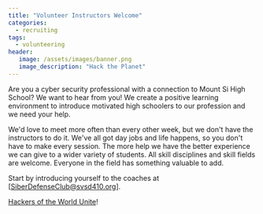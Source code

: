 ```yaml
---
title: "Volunteer Instructors Welcome"
categories:
  - recruiting
tags:
  - volunteering
header:
   image: /assets/images/banner.png
   image_description: "Hack the Planet"
---
```

Are you a cyber security professional with a connection to Mount Si High School? We want to hear from you! We create a positive learning environment to introduce motivated high schoolers to our profession and we need your help. 

We'd love to meet more often than every other week, but we don't have the instructors to do it. We've all got day jobs and life happens, so you don't have to make every session. The more help we have the better experience we can give to a wider variety of students. All skill disciplines and skill fields are welcome. Everyone in the field has something valuable to add. 

Start by introducing yourself to the coaches at [SiberDefenseClub@svsd410.org].

[Hackers of the World Unite](https://www.youtube.com/watch?v=l6gXhPFHRDo)!